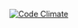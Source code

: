 [![Code Climate](https://codeclimate.com/github/Kurtoid/frcscouter/badges/gpa.svg)](https://codeclimate.com/github/Kurtoid/frcscouter)

